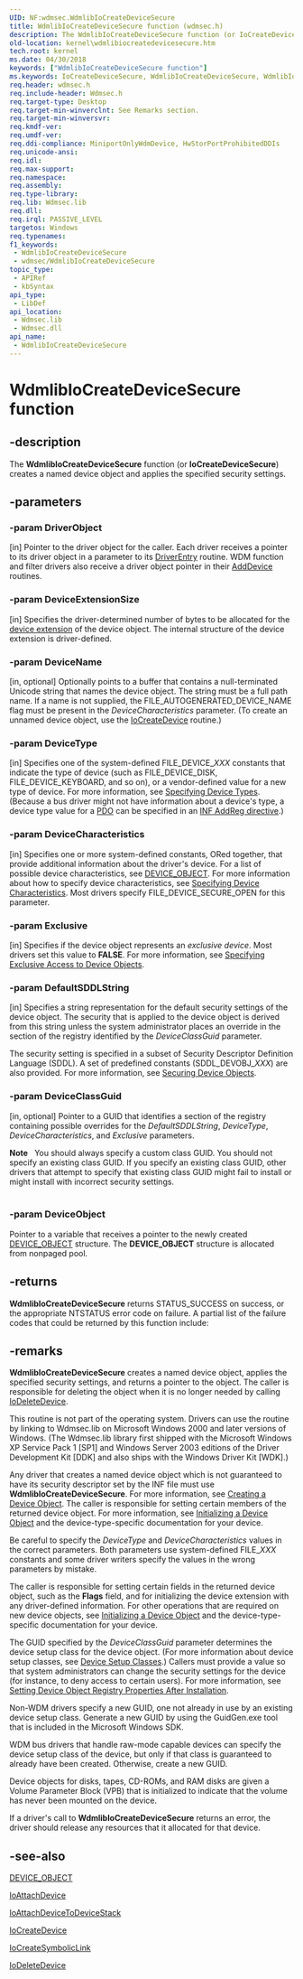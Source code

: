 ```yaml
---
UID: NF:wdmsec.WdmlibIoCreateDeviceSecure
title: WdmlibIoCreateDeviceSecure function (wdmsec.h)
description: The WdmlibIoCreateDeviceSecure function (or IoCreateDeviceSecure) creates a named device object and applies the specified security settings.
old-location: kernel\wdmlibiocreatedevicesecure.htm
tech.root: kernel
ms.date: 04/30/2018
keywords: ["WdmlibIoCreateDeviceSecure function"]
ms.keywords: IoCreateDeviceSecure, WdmlibIoCreateDeviceSecure, WdmlibIoCreateDeviceSecure function [Kernel-Mode Driver Architecture], kernel.wdmlibiocreatedevicesecure, wdmsec/IoCreateDeviceSecure, wdmsec/WdmlibIoCreateDeviceSecure
req.header: wdmsec.h
req.include-header: Wdmsec.h
req.target-type: Desktop
req.target-min-winverclnt: See Remarks section.
req.target-min-winversvr: 
req.kmdf-ver: 
req.umdf-ver: 
req.ddi-compliance: MiniportOnlyWdmDevice, HwStorPortProhibitedDDIs
req.unicode-ansi: 
req.idl: 
req.max-support: 
req.namespace: 
req.assembly: 
req.type-library: 
req.lib: Wdmsec.lib
req.dll: 
req.irql: PASSIVE_LEVEL
targetos: Windows
req.typenames: 
f1_keywords:
 - WdmlibIoCreateDeviceSecure
 - wdmsec/WdmlibIoCreateDeviceSecure
topic_type:
 - APIRef
 - kbSyntax
api_type:
 - LibDef
api_location:
 - Wdmsec.lib
 - Wdmsec.dll
api_name:
 - WdmlibIoCreateDeviceSecure
---
```


# WdmlibIoCreateDeviceSecure function


## -description

The <b>WdmlibIoCreateDeviceSecure</b> function (or <b>IoCreateDeviceSecure</b>) creates a named device object and applies the specified security settings.

## -parameters

### -param DriverObject 

[in]
Pointer to the driver object for the caller. Each driver receives a pointer to its driver object in a parameter to its <a href="/windows-hardware/drivers/storage/driverentry-of-ide-controller-minidriver">DriverEntry</a> routine. WDM function and filter drivers also receive a driver object pointer in their <a href="/windows-hardware/drivers/ddi/wdm/nc-wdm-driver_add_device">AddDevice</a> routines.

### -param DeviceExtensionSize 

[in]
Specifies the driver-determined number of bytes to be allocated for the <a href="/windows-hardware/drivers/kernel/device-extensions">device extension</a> of the device object. The internal structure of the device extension is driver-defined.

### -param DeviceName 

[in, optional]
Optionally points to a buffer that contains a null-terminated Unicode string that names the device object. The string must be a full path name. If a name is not supplied, the FILE_AUTOGENERATED_DEVICE_NAME flag must be present in the <i>DeviceCharacteristics</i> parameter. (To create an unnamed device object, use the <a href="/windows-hardware/drivers/ddi/wdm/nf-wdm-iocreatedevice">IoCreateDevice</a> routine.)

### -param DeviceType 

[in]
Specifies one of the system-defined FILE_DEVICE_<i>XXX</i> constants that indicate the type of device (such as FILE_DEVICE_DISK, FILE_DEVICE_KEYBOARD, and so on), or a vendor-defined value for a new type of device. For more information, see <a href="/windows-hardware/drivers/kernel/specifying-device-types">Specifying Device Types</a>. (Because a bus driver might not have information about a device's type, a device type value for a <a href="/windows-hardware/drivers/">PDO</a> can be specified in an <a href="/windows-hardware/drivers/install/inf-addreg-directive">INF AddReg directive</a>.)

### -param DeviceCharacteristics 

[in]
Specifies one or more system-defined constants, ORed together, that provide additional information about the driver's device. For a list of possible device characteristics, see <a href="/windows-hardware/drivers/ddi/wdm/ns-wdm-_device_object"> DEVICE_OBJECT</a>. For more information about how to specify device characteristics, see <a href="/windows-hardware/drivers/kernel/specifying-device-characteristics">Specifying Device Characteristics</a>. Most drivers specify FILE_DEVICE_SECURE_OPEN for this parameter.

### -param Exclusive 

[in]
Specifies if the device object represents an <i>exclusive device</i>. Most drivers set this value to <b>FALSE</b>. For more information, see <a href="/windows-hardware/drivers/kernel/specifying-exclusive-access-to-device-objects">Specifying Exclusive Access to Device Objects</a>.

### -param DefaultSDDLString 

[in]
Specifies a string representation for the default security settings of the device object. The security that is applied to the device object is derived from this string unless the system administrator places an override in the section of the registry identified by the <i>DeviceClassGuid</i> parameter. 

The security setting is specified in a subset of Security Descriptor Definition Language (SDDL). A set of predefined constants (SDDL_DEVOBJ_<i>XXX</i>) are also provided. For more information, see <a href="/windows-hardware/drivers/kernel/securing-device-objects">Securing Device Objects</a>.

### -param DeviceClassGuid 

[in, optional]
Pointer to a GUID that identifies a section of the registry containing possible overrides for the <i>DefaultSDDLString</i>, <i>DeviceType</i>, <i>DeviceCharacteristics</i>, and <i>Exclusive</i> parameters. 

<div class="alert"><b>Note</b>    You should always specify a custom class GUID. You should not specify an existing class GUID. If you specify an existing class GUID, other drivers that attempt to specify that existing class GUID might fail to install or might install with incorrect security settings.</div>
<div> </div>

### -param DeviceObject

Pointer to a variable that receives a pointer to the newly created <a href="/windows-hardware/drivers/ddi/wdm/ns-wdm-_device_object">DEVICE_OBJECT</a> structure. The <b>DEVICE_OBJECT</b> structure is allocated from nonpaged pool.

## -returns

<b>WdmlibIoCreateDeviceSecure</b> returns STATUS_SUCCESS on success, or the appropriate NTSTATUS error code on failure. A partial list of the failure codes that could be returned by this function include:

## -remarks

<b>WdmlibIoCreateDeviceSecure</b> creates a named device object, applies the specified security settings, and returns a pointer to the object. The caller is responsible for deleting the object when it is no longer needed by calling <a href="/windows-hardware/drivers/ddi/wdm/nf-wdm-iodeletedevice">IoDeleteDevice</a>.

This routine is not part of the operating system. Drivers can use the routine by linking to Wdmsec.lib on Microsoft Windows 2000 and later versions of Windows. (The Wdmsec.lib library first shipped with the Microsoft Windows XP Service Pack 1 [SP1] and Windows Server 2003 editions of the Driver Development Kit [DDK] and also ships with the Windows Driver Kit [WDK].)

Any driver that creates a named device object which is not guaranteed to have its security descriptor set by the INF file must use <b>WdmlibIoCreateDeviceSecure</b>. For more information, see <a href="/windows-hardware/drivers/kernel/creating-a-device-object">Creating a Device Object</a>. The caller is responsible for setting certain members of the returned device object. For more information, see <a href="/windows-hardware/drivers/kernel/initializing-a-device-object">Initializing a Device Object</a> and the device-type-specific documentation for your device.

Be careful to specify the <i>DeviceType</i> and <i>DeviceCharacteristics</i> values in the correct parameters. Both parameters use system-defined FILE_<i>XXX</i> constants and some driver writers specify the values in the wrong parameters by mistake.

The caller is responsible for setting certain fields in the returned device object, such as the <b>Flags</b> field, and for initializing the device extension with any driver-defined information. For other operations that are required on new device objects, see <a href="/windows-hardware/drivers/kernel/initializing-a-device-object">Initializing a Device Object</a> and the device-type-specific documentation for your device.

The GUID specified by the <i>DeviceClassGuid</i> parameter determines the device setup class for the device object. (For more information about device setup classes, see <a href="/windows/win32/api/setupapi/ns-setupapi-sp_devinfo_data">Device Setup Classes</a>.) Callers must provide a value so that system administrators can change the security settings for the device (for instance, to deny access to certain users). For more information, see <a href="/windows-hardware/drivers/kernel/setting-device-object-registry-properties-after-installation">Setting Device Object Registry Properties After Installation</a>.

Non-WDM drivers specify a new GUID, one not already in use by an existing device setup class. Generate a new GUID by using the GuidGen.exe tool that is included in the Microsoft Windows SDK.

WDM bus drivers that handle raw-mode capable devices can specify the device setup class of the device, but only if that class is guaranteed to already have been created. Otherwise, create a new GUID.

Device objects for disks, tapes, CD-ROMs, and RAM disks are given a Volume Parameter Block (VPB) that is initialized to indicate that the volume has never been mounted on the device.

If a driver's call to <b>WdmlibIoCreateDeviceSecure</b> returns an error, the driver should release any resources that it allocated for that device.

## -see-also

<a href="/windows-hardware/drivers/ddi/wdm/ns-wdm-_device_object">DEVICE_OBJECT</a>



<a href="/windows-hardware/drivers/ddi/wdm/nf-wdm-ioattachdevice">IoAttachDevice</a>



<a href="/windows-hardware/drivers/ddi/wdm/nf-wdm-ioattachdevicetodevicestack">IoAttachDeviceToDeviceStack</a>



<a href="/windows-hardware/drivers/ddi/wdm/nf-wdm-iocreatedevice">IoCreateDevice</a>



<a href="/windows-hardware/drivers/ddi/wdm/nf-wdm-iocreatesymboliclink">IoCreateSymbolicLink</a>



<a href="/windows-hardware/drivers/ddi/wdm/nf-wdm-iodeletedevice">IoDeleteDevice</a>

